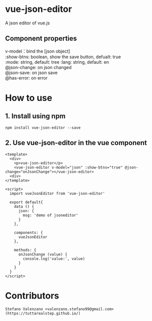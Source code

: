 # vue-json-editor
A json editor of vue.js

## Component properties
v-model：bind the [json object]   
:show-btns: boolean, show the save button, defualt: true   
:mode: string, default: tree
:lang: string, default: en   
@json-change: on json changed   
@json-save: on json save   
@has-error: on error

# How to use
## 1. Install using npm
```
npm install vue-json-editor --save
```
## 2. Use vue-json-editor in the vue component
```vue
<template>
  <div>
    <p>vue-json-editor</p>
    <vue-json-editor v-model="json" :show-btns="true" @json-change="onJsonChange"></vue-json-editor>
  <div>
</template>

<script>
  import vueJsonEditor from 'vue-json-editor'
  
  export default{
    data () {
      json: {
        msg: 'demo of jsoneditor'
      }
    },
    
    components: {
      vueJsonEditor
    },

    methods: {
      onJsonChange (value) {
        console.log('value:', value)
      }
    }
  }
</script>
```

# Contributors
    Stefano Valenzano <valenzano.stefano99@gmail.com> (https://tuttarealstep.github.io/)
